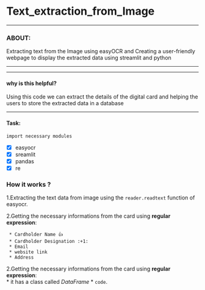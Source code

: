 # Text_extraction_from_Image
----
### ABOUT:
Extracting text from the Image using easyOCR and Creating a user-friendly webpage to display the extracted data using streamlit and python
***
----
#### why is this helpful?
Using this code we can extract the details of the digital card and helping the users to store the extracted data in a database 
****
#### Task:
`import necessary modules`
- [x] easyocr
- [x] sreamlit
- [x] pandas
- [x] re

### **How it works** ?
1.Extracting the text data from image using the  `reader.readtext` function of easyocr.

2.Getting the necessary informations from the card using **regular expression**:

     * Cardholder Name 👍
     * Cardholder Designation :+1:
     * Email
     * website link
     * Address
 2.Getting the necessary informations from the card using **regular expression**:    
      * it has a class called _DataFrame_
      * `code`.

